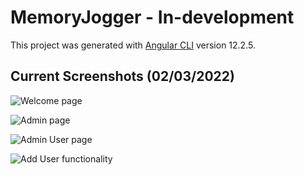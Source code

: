 # MemoryJogger - In-development

This project was generated with [Angular CLI](https://github.com/angular/angular-cli) version 12.2.5.

## Current Screenshots (02/03/2022)

![Welcome page](https://i.imgur.com/jnHoVkN.jpg)

![Admin page](https://i.imgur.com/09oA6oN.jpg)

![Admin User page](https://i.imgur.com/lfXCDJb.jpg)

![Add User functionality](https://i.imgur.com/kcJpJPx.jpg)
